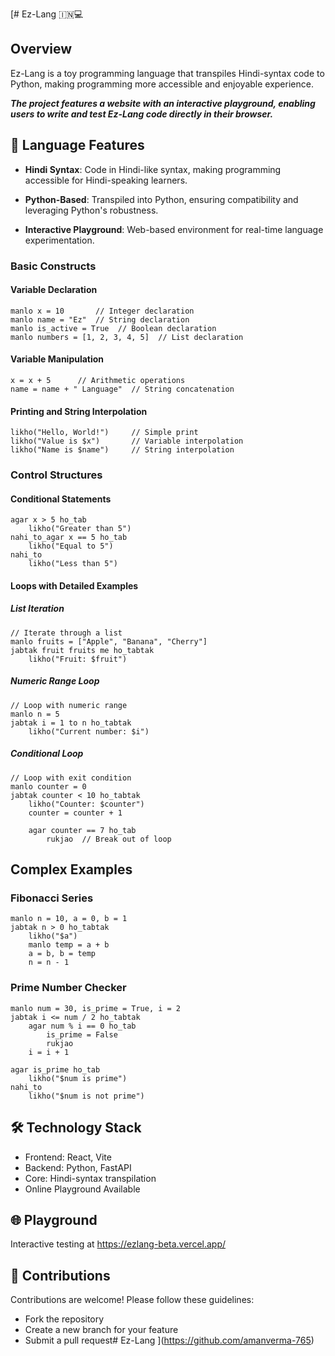 [# Ez-Lang 🇮🇳💻

## Overview
Ez-Lang is a toy programming language that transpiles Hindi-syntax code to Python, making programming more accessible and enjoyable experience.

***The project features a website with an interactive playground, enabling users to write and test Ez-Lang code directly in their browser.***

## 🌟 Language Features

* **Hindi Syntax**: Code in Hindi-like syntax, making programming accessible for Hindi-speaking learners.

* **Python-Based**: Transpiled into Python, ensuring compatibility and leveraging Python's robustness.

* **Interactive Playground**: Web-based environment for real-time language experimentation.


### Basic Constructs

#### Variable Declaration
```
manlo x = 10       // Integer declaration
manlo name = "Ez"  // String declaration
manlo is_active = True  // Boolean declaration
manlo numbers = [1, 2, 3, 4, 5]  // List declaration
```

#### Variable Manipulation
```
x = x + 5      // Arithmetic operations
name = name + " Language"  // String concatenation
```

#### Printing and String Interpolation
```
likho("Hello, World!")     // Simple print
likho("Value is $x")       // Variable interpolation
likho("Name is $name")     // String interpolation
```

### Control Structures

#### Conditional Statements
```
agar x > 5 ho_tab
    likho("Greater than 5")
nahi_to_agar x == 5 ho_tab
    likho("Equal to 5")
nahi_to
    likho("Less than 5")
```

#### Loops with Detailed Examples

##### List Iteration
```
// Iterate through a list
manlo fruits = ["Apple", "Banana", "Cherry"]
jabtak fruit fruits me ho_tabtak
    likho("Fruit: $fruit")
```

##### Numeric Range Loop
```
// Loop with numeric range
manlo n = 5
jabtak i = 1 to n ho_tabtak
    likho("Current number: $i")
```

##### Conditional Loop
```
// Loop with exit condition
manlo counter = 0
jabtak counter < 10 ho_tabtak
    likho("Counter: $counter")
    counter = counter + 1
    
    agar counter == 7 ho_tab
        rukjao  // Break out of loop
```

## Complex Examples

### Fibonacci Series
```
manlo n = 10, a = 0, b = 1
jabtak n > 0 ho_tabtak
    likho("$a")
    manlo temp = a + b
    a = b, b = temp
    n = n - 1
```

### Prime Number Checker
```
manlo num = 30, is_prime = True, i = 2
jabtak i <= num / 2 ho_tabtak
    agar num % i == 0 ho_tab
        is_prime = False
        rukjao
    i = i + 1

agar is_prime ho_tab
    likho("$num is prime")
nahi_to
    likho("$num is not prime")
```

## 🛠 Technology Stack
- Frontend: React, Vite
- Backend: Python, FastAPI
- Core: Hindi-syntax transpilation
- Online Playground Available

## 🌐 Playground
Interactive testing at https://ezlang-beta.vercel.app/

## 🤝 Contributions

Contributions are welcome! Please follow these guidelines:
- Fork the repository
- Create a new branch for your feature
- Submit a pull request#   E z - L a n g 
 
 ](https://github.com/amanverma-765)
